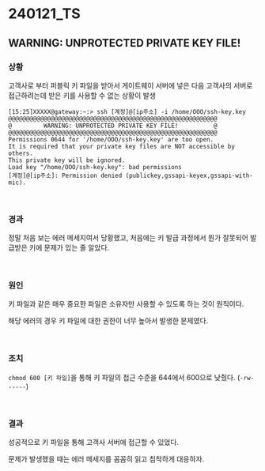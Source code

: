 # 240121_TS

## WARNING: UNPROTECTED PRIVATE KEY FILE!

### 상황

고객사로 부터 퍼블릭 키 파일을 받아서 게이트웨이 서버에 넣은 다음 고객사의 서버로 접근하려는데 받은 키를 사용할 수 없는 상황이 발생

```
[15:25]XXXXX@gateway:~:> ssh [계정]@[ip주소] -i /home/OOO/ssh-key.key
@@@@@@@@@@@@@@@@@@@@@@@@@@@@@@@@@@@@@@@@@@@@@@@@@@@@@@@@@@@
@         WARNING: UNPROTECTED PRIVATE KEY FILE!          @
@@@@@@@@@@@@@@@@@@@@@@@@@@@@@@@@@@@@@@@@@@@@@@@@@@@@@@@@@@@
Permissions 0644 for '/home/OOO/ssh-key.key' are too open.
It is required that your private key files are NOT accessible by others.
This private key will be ignored.
Load key "/home/OOO/ssh-key.key": bad permissions
[계정]@[ip주소]: Permission denied (publickey,gssapi-keyex,gssapi-with-mic).
```

<br>

### 경과

정말 처음 보는 에러 메세지여서 당황했고, 처음에는 키 발급 과정에서 뭔가 잘못되어 발급받은 키에 문제가 있는 줄 알았다.

<br>

### 원인

키 파일과 같은 매우 중요한 파일은 소유자만 사용할 수 있도록 하는 것이 원칙이다.

해당 에러의 경우 키 파일에 대한 권한이 너무 높아서 발생한 문제였다.

<br>

### 조치

`chmod 600 [키 파일]`을 통해 키 파일의 접근 수준을 644에서 600으로 낮췄다. (`-rw------`)

<br>

### 결과

성공적으로 키 파일을 통해 고객사 서버에 접근할 수 있었다.

문제가 발생했을 때는 에러 메세지를 꼼꼼히 읽고 침착하게 대응하자.